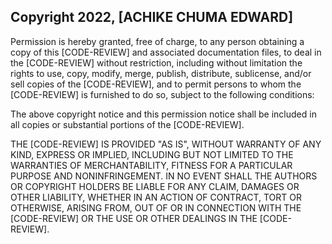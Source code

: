 ## Copyright 2022, [ACHIKE CHUMA EDWARD]

Permission is hereby granted, free of charge, to any person obtaining a copy of this [CODE-REVIEW] and associated documentation files, to deal in the [CODE-REVIEW] without restriction, including without limitation the rights to use, copy, modify, merge, publish, distribute, sublicense, and/or sell copies of the [CODE-REVIEW], and to permit persons to whom the [CODE-REVIEW] is furnished to do so, subject to the following conditions:

The above copyright notice and this permission notice shall be included in all copies or substantial portions of the [CODE-REVIEW].

THE [CODE-REVIEW] IS PROVIDED "AS IS", WITHOUT WARRANTY OF ANY KIND, EXPRESS OR IMPLIED, INCLUDING BUT NOT LIMITED TO THE WARRANTIES OF MERCHANTABILITY, FITNESS FOR A PARTICULAR PURPOSE AND NONINFRINGEMENT. IN NO EVENT SHALL THE AUTHORS OR COPYRIGHT HOLDERS BE LIABLE FOR ANY CLAIM, DAMAGES OR OTHER LIABILITY, WHETHER IN AN ACTION OF CONTRACT, TORT OR OTHERWISE, ARISING FROM, OUT OF OR IN CONNECTION WITH THE [CODE-REVIEW] OR THE USE OR OTHER DEALINGS IN THE [CODE-REVIEW].